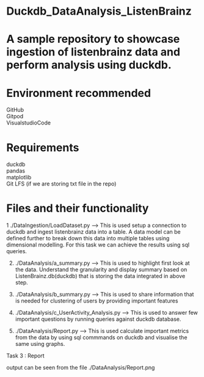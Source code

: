 # Duckdb_DataAnalysis_ListenBrainz

# A sample repository to showcase ingestion of listenbrainz data and perform analysis using duckdb. 

# Environment recommended

GitHub<br>
Gitpod<br>
VisualstudioCode<br>

# Requirements

duckdb<br>
pandas<br>
matplotlib<br>
Git LFS (if we are storing txt file in the repo)<br>


# Files and their functionality

1 ./DataIngestion/LoadDataset.py --> This is used setup a connection to duckdb and ingest listenbrainz data into a table. A data model can be defined further to break down this data into multiple tables using dimensional modelling. For this task we can achieve the results using sql queries.<br>

2. ./DataAnalysis/a_summary.py --> This is used to highlight first look at the data. Understand the granularity and display summary based on ListenBrainz.db(duckdb) that is storing the data integrated in above step.<br>

3. ./DataAnalysis/b_summary.py --> This is used to share information that is needed for clustering of users by providing important features <br>

4. ./DataAnalysis/c_UserActivity_Analysis.py --> This is used to answer few important questions by running queries against duckdb database.<br>

5. ./DataAnalysis/Report.py --> This is used calculate important metrics from the data by using sql commmands on duckdb and visualise the same using graphs. <br>

   


Task 3 : Report <br>

output can be seen from the file ./DataAnalysis/Report.png

